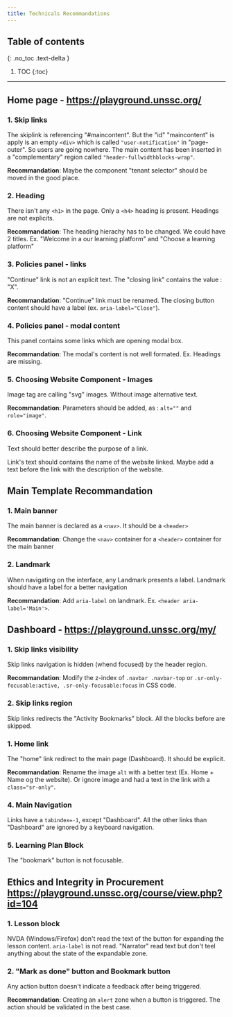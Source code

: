 ```yaml
---
title: Technicals Recommandations
---
```


## Table of contents
{: .no_toc .text-delta }

1. TOC
{:toc}

---

## Home page - <https://playground.unssc.org/>

### 1. Skip links
 
The skiplink is referencing "#maincontent". But the "id" "maincontent" is apply is an empty `<div>` which is called `"user-notification"` in "page-outer". So users are going nowhere.
The main content has been inserted in a "complementary" region called `"header-fullwidthblocks-wrap"`.

**Recommandation**: Maybe the component "tenant selector" should be moved in the good place.

### 2. Heading

There isn't any `<h1>` in the page. Only a `<h4>` heading is present. Headings are not explicits.

**Recommandation**: The heading hierachy has to be changed. We could have 2 titles. Ex. "Welcome in a our learning platform" and "Choose a learning platform"

### 3. Policies panel - links

"Continue" link is not an explicit text. The "closing link" contains the value : "X". 

**Recommandation**: "Continue" link must be renamed. The closing button content should have a label (ex. `aria-label="Close"`).

### 4. Policies panel - modal content

This panel contains some links which are opening modal box. 

**Recommandation**: The modal's content is not well formated. Ex. Headings are missing.

### 5. Choosing Website Component - Images

Image tag are calling "svg" images. Without image alternative text.

**Recommandation**:  Parameters should be added, as : `alt=""` and `role="image"`.

### 6. Choosing Website Component - Link

Text should better describe the purpose of a link. 

Link's text should contains the name of the website linked. Maybe add a text before the link with the description of the website.

## Main Template Recommandation

### 1. Main banner

The main banner is declared as a `<nav>`. It should be a `<header>`

**Recommandation**: Change the `<nav>` container for a `<header>` container for the main banner

### 2. Landmark

When navigating on the interface, any Landmark presents a label. Landmark should have a label for a better navigation

**Recommandation**: Add `aria-label` on landmark. Ex. `<header aria-label='Main'>`.

## Dashboard - <https://playground.unssc.org/my/>

### 1. Skip links visibility
 
Skip links navigation is hidden (whend focused) by the header region. 

**Recommandation**: Modify the z-index of `.navbar .navbar-top` or `.sr-only-focusable:active, .sr-only-focusable:focus` in CSS code.

### 2. Skip links region

Skip links redirects the "Activity Bookmarks" block. All the blocks before are skipped. 

### 1. Home link
 
The "home" link redirect to the main page (Dashboard). It should be explicit.

**Recommandation**: Rename the image `alt` with a better text (Ex. Home + Name og the website). Or ignore image and had a text in the link with a `class="sr-only"`.

### 4. Main Navigation

Links have a `tabindex=-1`, except "Dashboard". All the other links than "Dashboard" are ignored by a keyboard navigation.

### 5. Learning Plan Block

The "bookmark" button is not focusable. 

## Ethics and Integrity in Procurement <https://playground.unssc.org/course/view.php?id=104>

### 1. Lesson block

NVDA (Windows/Firefox) don't read the text of the button for expanding the lesson content. `aria-label` is not read. "Narrator" read text but don't teel anything about the state of the expandable zone.

### 2. "Mark as done" button and Bookmark button

Any action button doesn't indicate a feedback after being triggered. 

**Recommandation**: Creating an `alert` zone when a button is triggered. The action should be validated in the best case.



